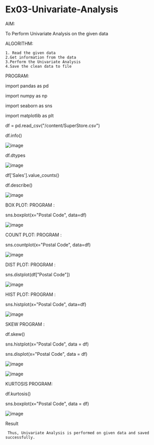 # Ex03-Univariate-Analysis

AIM:
   
   To Perform  Univariate Analysis on the given data
           
 ALGORITHM:
 
    1. Read the given data 
    2.Get information from the data 
    3.Perform the Univariate Analysis
    4.Save the clean data to file
    



PROGRAM:

import pandas as pd

import numpy as np

import seaborn as sns

import matplotlib as plt

df = pd.read_csv("/content/SuperStore.csv")

df.info()

![image](https://user-images.githubusercontent.com/86832944/192602420-54da5415-eca9-4ba6-89d4-58c83f4a621e.png)

df.dtypes

![image](https://user-images.githubusercontent.com/86832944/192602987-e6f6e7d2-0539-4d09-b033-751f09d230b6.png)

df['Sales'].value_counts()

df.describe()

![image](https://user-images.githubusercontent.com/86832944/192603363-10aeaf52-b7dc-4be3-80ac-f23e47235f8f.png)

BOX PLOT:
PROGRAM :

sns.boxplot(x="Postal Code", data=df)

![image](https://user-images.githubusercontent.com/86832944/192603693-6866557e-2f0c-47c0-96ae-4d36775cebed.png)

COUNT PLOT:
PROGRAM :

sns.countplot(x="Postal Code", data=df)

![image](https://user-images.githubusercontent.com/86832944/192603994-9ada659f-6b28-45d0-a511-a879cc36bf15.png)

DIST PLOT:
PROGRAM :

sns.distplot(df["Postal Code"])

![image](https://user-images.githubusercontent.com/86832944/192604219-e1aa8344-e46d-40df-90d9-ee025bf72377.png)

HIST PLOT:
PROGRAM :

sns.histplot(x="Postal Code", data=df)

![image](https://user-images.githubusercontent.com/86832944/192604528-fa3c8548-780f-4ac0-a485-97e9770972f8.png)

SKEW
PROGRAM :

df.skew()

sns.histplot(x="Postal Code", data = df)

sns.displot(x="Postal Code", data = df)

![image](https://user-images.githubusercontent.com/86832944/192604942-37667f12-bc2d-4fd1-96d3-ac439038259d.png)

![image](https://user-images.githubusercontent.com/86832944/192605217-aec87406-f2c8-4957-9dee-077951aa6716.png)

KURTOSIS
PROGRAM:

df.kurtosis()

sns.boxplot(x="Postal Code", data = df)

![image](https://user-images.githubusercontent.com/86832944/192605564-cd777d74-3f66-46fe-b4be-8e09ed534076.png)

Result
     
     Thus, Univariate Analysis is performed on given data and saved successfully.


